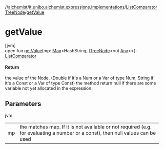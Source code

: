 //[alchemist](../../../index.md)/[it.unibo.alchemist.expressions.implementations](../index.md)/[ListComparatorTreeNode](index.md)/[getValue](get-value.md)

# getValue

[jvm]\
open fun [getValue](get-value.md)(mp: [Map](https://docs.oracle.com/javase/8/docs/api/java/util/Map.html)<HashString, [ITreeNode](../../it.unibo.alchemist.expressions.interfaces/-i-tree-node/index.md)<out [Any](https://kotlinlang.org/api/latest/jvm/stdlib/kotlin/-any/index.html)>>): [ListComparator](../-list-comparator/index.md)

#### Return

the value of the Node. (Double if it's a Num or a Var of type Num, String if it's a Const or a Var of type Const) the method return null if there are some variable not yet allocated in the expression.

## Parameters

jvm

| | |
|---|---|
| mp | the matches map. If it is not available or not required (e.g. for evaluating a number or a const), then null values can be used |

